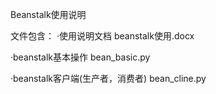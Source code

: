 Beanstalk使用说明

文件包含：
·使用说明文档
  beanstalk使用.docx

·beanstalk基本操作
  bean_basic.py 

·beanstalk客户端(生产者，消费者)
  bean_cline.py